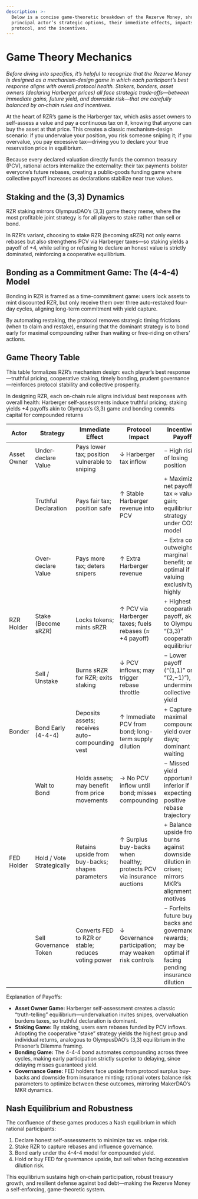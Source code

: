 ```yaml
---
description: >-
  Below is a concise game‐theoretic breakdown of the Rezerve Money, showing each
  principal actor’s strategic options, their immediate effects, impacts on the
  protocol, and the incentives.
---
```


# Game Theory Mechanics

_Before diving into specifics, it’s helpful to recognize that the Rezerve Money is designed as a mechanism‐design game in which each participant’s best response aligns with overall protocol health. Stakers, bonders, asset owners (declaring Harberger prices) all face strategic trade‐offs—between immediate gains, future yield, and downside risk—that are carefully balanced by on‐chain rules and incentives._

At the heart of RZR’s game is the Harberger tax, which asks asset owners to self-assess a value and pay a continuous tax on it, knowing that anyone can buy the asset at that price. This creates a classic mechanism‐design scenario: if you undervalue your position, you risk someone sniping it; if you overvalue, you pay excessive tax—driving you to declare your true reservation price in equilibrium.

Because every declared valuation directly funds the common treasury (PCV), rational actors internalize the externality: their tax payments bolster everyone’s future rebases, creating a public‐goods funding game where collective payoff increases as declarations stabilize near true values.

## Staking and the (3,3) Dynamics

RZR staking mirrors OlympusDAO’s (3,3) game theory meme, where the most profitable joint strategy is for all players to stake rather than sell or bond.

In RZR’s variant, choosing to stake RZR (becoming sRZR) not only earns rebases but also strengthens PCV via Harberger taxes—so staking yields a payoff of +4, while selling or refusing to declare an honest value is strictly dominated, reinforcing a cooperative equilibrium.

## Bonding as a Commitment Game: The (4-4-4) Model

Bonding in RZR is framed as a time-commitment game: users lock assets to mint discounted RZR, but only receive them over three auto-restaked four-day cycles, aligning long-term commitment with yield capture.

By automating restaking, the protocol removes strategic timing frictions (when to claim and restake), ensuring that the dominant strategy is to bond early for maximal compounding rather than waiting or free-riding on others’ actions.

## Game Theory Table

This table formalizes RZR’s mechanism design: each player’s best response—truthful pricing, cooperative staking, timely bonding, prudent governance—reinforces protocol stability and collective prosperity.

In designing RZR, each on-chain rule aligns individual best responses with overall health: Harberger self-assessments induce truthful pricing; staking yields +4 payoffs akin to Olympus’s (3,3) game and bonding commits capital for compounded returns

<table data-full-width="true"><thead><tr><th width="131.15625">Actor</th><th>Strategy</th><th>Immediate Effect</th><th>Protocol Impact</th><th>Incentive / Payoff</th></tr></thead><tbody><tr><td>Asset Owner</td><td>Under‐declare Value</td><td>Pays lower tax; position vulnerable to sniping</td><td>↓ Harberger tax inflow</td><td>− High risk of losing position  </td></tr><tr><td></td><td>Truthful Declaration</td><td>Pays fair tax; position safe</td><td>↑ Stable Harberger revenue into PCV</td><td>+ Maximizes net payoff: tax ≈ value gain; equilibrium strategy under COST model  </td></tr><tr><td></td><td>Over‐declare Value</td><td>Pays more tax; deters snipers</td><td>↑ Extra Harberger revenue</td><td>− Extra cost outweighs marginal benefit; only optimal if valuing exclusivity highly</td></tr><tr><td>RZR Holder</td><td>Stake (Become sRZR)</td><td>Locks tokens; mints sRZR</td><td>↑ PCV via Harberger taxes; fuels rebases (≈ +4 payoff)</td><td>+ Highest cooperative payoff, akin to Olympus’s “(3,3)” cooperative equilibrium  </td></tr><tr><td></td><td>Sell / Unstake</td><td>Burns sRZR for RZR; exits staking</td><td>↓ PCV inflows; may trigger rebase throttle</td><td>− Lower payoff (“(1,1)” or “(2,−1)”), undermines collective yield</td></tr><tr><td>Bonder</td><td>Bond Early (4-4-4)</td><td>Deposits assets; receives auto-compounding vest</td><td>↑ Immediate PCV from bond; long-term supply dilution</td><td>+ Captures maximal compounded yield over 12 days; dominant vs. waiting  </td></tr><tr><td></td><td>Wait to Bond</td><td>Holds assets; may benefit from price movements</td><td>→ No PCV inflow until bond; misses compounding</td><td>− Missed yield opportunity; inferior if expecting positive rebase trajectory</td></tr><tr><td>FED Holder</td><td>Hold / Vote Strategically</td><td>Retains upside from buy-backs; shapes parameters</td><td>↑ Surplus buy-backs when healthy; protects PCV via insurance auctions</td><td>+ Balances upside from burns against downside dilution in crises; mirrors MKR’s alignment motives  </td></tr><tr><td></td><td>Sell Governance Token</td><td>Converts FED to RZR or stable; reduces voting power</td><td>↓ Governance participation; may weaken risk controls</td><td>− Forfeits future buy-backs and governance rewards; may be optimal if facing pending insurance dilution</td></tr></tbody></table>

Explanation of Payoffs:

- **Asset Owner Game:** Harberger self-assessment creates a classic “truth-telling” equilibrium—undervaluation invites snipes, overvaluation burdens taxes, so truthful declaration is dominant.
- **Staking Game:** By staking, users earn rebases funded by PCV inflows. Adopting the cooperative “stake” strategy yields the highest group and individual returns, analogous to OlympusDAO’s (3,3) equilibrium in the Prisoner’s Dilemma framing.
- **Bonding Game:** The 4-4-4 bond automates compounding across three cycles, making early participation strictly superior to delaying, since delaying misses guaranteed yield.
- **Governance Game:** FED holders face upside from protocol surplus buy-backs and downside from insurance minting; rational voters balance risk parameters to optimize between these outcomes, mirroring MakerDAO’s MKR dynamics.

## Nash Equilibrium and Robustness

The confluence of these games produces a Nash equilibrium in which rational participants:

1. Declare honest self-assessments to minimize tax vs. snipe risk.
2. Stake RZR to capture rebases and influence governance.
3. Bond early under the 4-4-4 model for compounded yield.
4. Hold or buy FED for governance upside, but sell when facing excessive dilution risk.

This equilibrium sustains high on‐chain participation, robust treasury growth, and resilient defense against bad debt—making the Rezerve Money a self‐enforcing, game-theoretic system.
